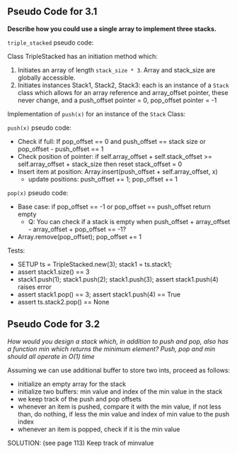## Pseudo Code for 3.1

**Describe how you could use a single array to implement three stacks.**

`triple_stacked` pseudo code:

Class TripleStacked has an initiation method which:

1. Initiates an array of length `stack_size * 3`. Array and stack_size are globally accessible.
2. Initiates instances Stack1, Stack2, Stack3: each is an instance of a `Stack` class which allows for an array reference and array_offset pointer, these never change, and a push_offset pointer = 0, pop_offset pointer = -1

Implementation of `push(x)` for an instance of the `Stack` Class:

`push(x)` pseudo code:

- Check if full: If pop_offset == 0 and push_offset == stack size or pop_offset - push_offset == 1
- Check position of pointer: if self.array_offset + self.stack_offset >= self.array_offset + stack_size then reset stack_offset = 0
- Insert item at position: Array.insert(push_offset + self.array_offset, x)
  - update positions: push_offset += 1; pop_offset += 1


`pop(x)` pseudo code:

- Base case: if pop_offset == -1 or pop_offset == push_offset return empty 
  - Q: You can check if a stack is empty when push_offset + array_offset - array_offset + pop_offset == -1?
- Array.remove(pop_offset); pop_offset += 1

Tests:

- SETUP ts = TripleStacked.new(3); stack1 = ts.stack1;
- assert stack1.size() == 3
- stack1.push(1); stack1.push(2); stack1.push(3); assert stack1.push(4) raises error
- assert stack1.pop() == 3; assert stack1.push(4) == True
- assert ts.stack2.pop() == None

## Pseudo Code for 3.2

*How would you design a stack which, in addition to push and pop, also has a function min which returns the minimum element? Push, pop and min should all operate in O(1) time*

Assuming we can use additional buffer to store two ints, proceed as follows:

- initialize an empty array for the stack
- initialize two buffers: min value and index of the min value in the stack
- we keep track of the push and pop offsets
- whenever an item is pushed, compare it with the min value, if not less than, do nothing, if less the min value and index of min value to the push index
- whenever an item is popped, check if it is the min value

SOLUTION: (see page 113) Keep track of minvalue


